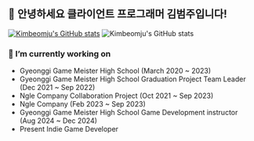 ## 👋 안녕하세요 클라이언트 프로그래머 김범주입니다!
[![Kimbeomju's GitHub stats](https://github-readme-stats.vercel.app/api?username=K-beomju&show_icons=true&theme=dracula)](https://github.com/K-beomju)
![Kimbeomju's GitHub stats](https://github-readme-stats.vercel.app/api?username=K-beomju\&bg_color=30,e96443,904e95\&title_color=fff\&text_color=fff)


### 🔭 I’m currently working on
- Gyeonggi Game Meister High School (March 2020 ~ 2023)
- Gyeonggi Game Meister High School Graduation Project Team Leader (Dec 2021 ~ Sep 2022)
- Ngle Company Collaboration Project (Oct 2021 ~ Sep 2023)
- Ngle Company (Feb 2023 ~ Sep 2023)
- Gyeonggi Game Meister High School Game Development instructor (Aug 2024 ~ Dec 2024)
- Present Indie Game Developer

<!--


**K-beomju/K-beomju** is a ✨ _special_ ✨ repository because its `README.md` (this file) appears on your GitHub profile.

Here are some ideas to get you started:

- 🔭 I’m currently working on ...
- 🌱 I’m currently learning ...
- 👯 I’m looking to collaborate on ... 
- 🤔 I’m looking for help with ...
- 💬 Ask me about ...
- 📫 How to reach me: ...
- 😄 Pronouns: ...
- ⚡ Fun fact: ...
-->

